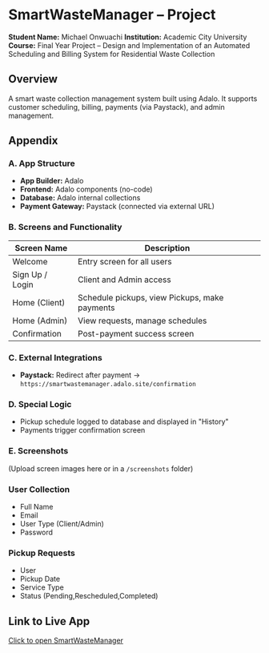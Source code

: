 

# SmartWasteManager – Project 

**Student Name:** Michael Onwuachi
**Institution:** Academic City University  
**Course:** Final Year Project – Design and Implementation of an Automated Scheduling and Billing System for Residential Waste Collection

## Overview
A smart waste collection management system built using Adalo. It supports customer scheduling, billing, payments (via Paystack), and admin management.


## Appendix

### A. App Structure
- **App Builder:** Adalo
- **Frontend:** Adalo components (no-code)
- **Database:** Adalo internal collections
- **Payment Gateway:** Paystack (connected via external URL)

### B. Screens and Functionality

| Screen Name        | Description |
|--------------------|-------------|
| Welcome            | Entry screen for all users |
| Sign Up / Login    | Client and Admin access  |
| Home (Client)      | Schedule pickups, view Pickups, make payments |
| Home (Admin)       | View requests, manage schedules |
| Confirmation       | Post-payment success screen |


### C. External Integrations
- **Paystack:** Redirect after payment → `https://smartwastemanager.adalo.site/confirmation`

### D. Special Logic
- Pickup schedule logged to database and displayed in "History"
- Payments trigger confirmation screen

### E. Screenshots
(Upload screen images here or in a `/screenshots` folder)


### User Collection
- Full Name
- Email
- User Type (Client/Admin)
- Password

### Pickup Requests
- User
- Pickup Date
- Service Type
- Status (Pending,Rescheduled,Completed)


## Link to Live App
[Click to open SmartWasteManager](https://previewer.adalo.com/3883c255-ce04-4d02-b4bd-21faa8710050)




